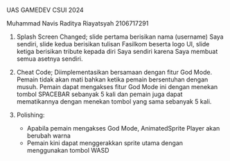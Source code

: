 UAS GAMEDEV CSUI 2024

Muhammad Navis Raditya Riayatsyah
2106717291

1. Splash Screen Changed; slide pertama berisikan nama (username) Saya sendiri, slide kedua berisikan tulisan Fasilkom beserta logo UI, slide ketiga berisikan tribute kepada diri Saya sendiri karena Saya membuat semua asetnya sendiri.

2. Cheat Code; Diimplementasikan bersamaan dengan fitur God Mode. Pemain tidak akan mati bahkan ketika pemain bersentuhan dengan musuh. Pemain dapat mengakses fitur God Mode ini dengan menekan tombol SPACEBAR sebanyak 5 kali dan pemain juga dapat mematikannya dengan menekan tombol yang sama sebanyak 5 kali.

3. Polishing:
   - Apabila pemain mengakses God Mode, AnimatedSprite Player akan berubah warna
   - Pemain kini dapat menggerakkan sprite utama dengan menggunakan tombol WASD
